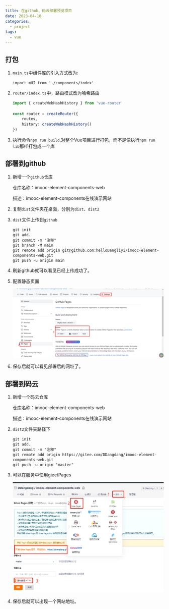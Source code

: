```yaml
---
title: 在github、码云部署预览项目
date: 2023-04-10
categories:
  - project
tags:
  - vue
---
```


## 打包

1. `main.ts`中组件库的引入方式改为:

   ```
   import mUI from './components/index'
   ```

2. `router/index.ts`中，路由模式改为哈希路由

   ```typescript
   import { createWebHashHistory } from 'vue-router'
   
   const router = createRouter({
       routes,
       history: createWebHashHistory()
   })
   ```

   

3. 执行命令`npm run build`,对整个Vue项目进行打包，而不是像执行`npm run lib`那样打包成一个库

## 部署到github

1. 新增一个`github`仓库

   仓库名称：imooc-element-components-web

   描述：imooc-element-components在线演示网站

2. 复制`dist`文件夹在桌面，分别为`dist`、`dist2`

3. `dist`文件上传到`github`

   ```
   git init
   git add.
   git commit -m "注释"
   git branch -M main
   git remote add origin git@github.com:helloDangliyi/imooc-element-components-web.git
   git push -u origin main
   ```

4. 刷新github就可以看见已经上传成功了。

5. 配置静态页面

   ![bg2](./img/bg5.png)

6. 保存后就可以看见部署后的网址了。

## 部署到码云

1. 新增一个码云仓库

   仓库名称：imooc-element-components-web

   描述：imooc-element-components在线演示网站

2. `dist2`文件夹路径下

   ```
   git init
   git add.
   git commit -m "注释"
   git remote add origin https://gitee.com/DDangdang/imooc-element-components-web.git
   git push -u origin "master"
   ```
   
12. 可以在服务中使用gieetPages

    ![bg2](./img/bg7.png)

13. 保存后就可以出现一个网站地址。